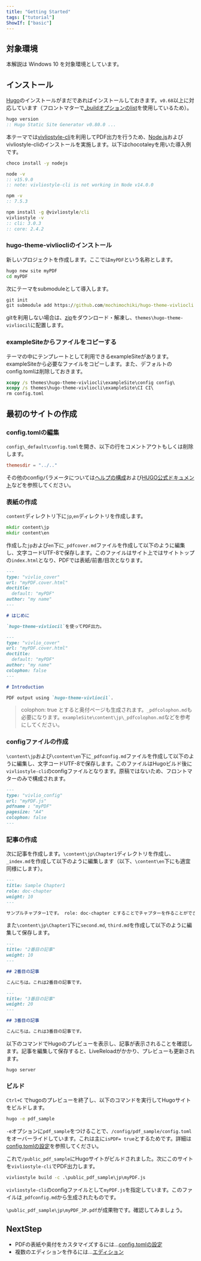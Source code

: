```yaml
---
title: "Getting Started"
tags: ["tutorial"]
ShowIf: ["basic"]
---
```


## 対象環境

本解説は Windows 10 を対象環境としています。

## インストール

[Hugo](https://gohugo.io/)のインストールがまだであればインストールしておきます。`v0.68`以上に対応しています（フロントマターで[_buildオプションのlist](https://gohugo.io/content-management/build-options/#list)を使用しているため）。

```bat
hugo version
:: Hugo Static Site Generator v0.80.0 ...
```

本テーマでは[vivliostyle-cli](https://github.com/vivliostyle/vivliostyle-cli)を利用してPDF出力を行うため、[Node.js](https://nodejs.org/ja/)およびvivliostyle-cliのインストールを実施します。以下はchocotaleyを用いた導入例です。

```bat
choco install -y nodejs

node -v
:: v15.9.0
:: note: vivliostyle-cli is not working in Node v14.0.0

npm -v
:: 7.5.3

npm install -g @vivliostyle/cli
vivliostyle -v
:: cli: 3.0.3
:: core: 2.4.2
```

### hugo-theme-vivliocliのインストール

新しいプロジェクトを作成します。ここでは`myPDF`という名称とします。

```bat
hugo new site myPDF
cd myPDF
```

次にテーマをsubmoduleとして導入します。

```bat
git init
git submodule add https://github.com/mochimochiki/hugo-theme-vivliocli themes/hugo-theme-vivliocli
```

gitを利用しない場合は、[zip](https://github.com/mochimochiki/hugo-theme-vivliocli/archive/master.zip)をダウンロード・解凍し、`themes\hugo-theme-vivliocil`に配置します。

### exampleSiteからファイルをコピーする

テーマの中にテンプレートとして利用できるexampleSiteがあります。exampleSiteから必要なファイルをコピーします。また、デフォルトのconfig.tomlは削除しておきます。

```bat
xcopy /s themes\hugo-theme-vivliocli\exampleSite\config config\
xcopy /s themes\hugo-theme-vivliocli\exampleSite\CI CI\
rm config.toml
```

## 最初のサイトの作成

### config.tomlの編集

`config\_default\config.toml`を開き、以下の行をコメントアウトもしくは削除します。

```toml
themesdir = "../.."
```

その他のconfigパラメータについては[ヘルプの構成](../Configuration/config.html)および[HUGO公式ドキュメント](https://gohugo.io/getting-started/configuration/)などを参照してください。

### 表紙の作成

`content`ディレクトリ下に`jp`,`en`ディレクトリを作成します。

```bat
mkdir content\jp
mkdir content\en
```

作成した`jp`および`en`下に`_pdfcover.md`ファイルを作成して以下のように編集し、文字コードUTF-8で保存します。このファイルはサイト上ではサイトトップの`index.html`となり、PDFでは表紙/前書/目次となります。

```md
---
type: "vivlio_cover"
url: "myPDF.cover.html"
doctitle:
  default: "myPDF"
author: "my name"
---

# はじめに

`hugo-theme-vivliocil`を使ってPDF出力。

```

```md
---
type: "vivlio_cover"
url: "myPDF.cover.html"
doctitle:
  default: "myPDF"
author: "my name"
colophon: false
---

# Introduction

PDF output using `hugo-theme-vivliocil`.

```

> colophon: true とすると奥付ページも生成されます。`_pdfcolophon.md`も必要になります。`exampleSite\content\jp\_pdfcolophon.md`などを参考にしてください。

### configファイルの作成

`\content\jp`および`\content\en`下に`_pdfconfig.md`ファイルを作成して以下のように編集し、文字コードUTF-8で保存します。このファイルはHugoビルド後に`vivliostyle-cli`のconfigファイルとなります。原稿ではないため、フロントマターのみで構成されます。

```md
---
type: "vivlio_config"
url: "myPDF.js"
pdfname : "myPDF"
pagesize: "A4"
colophon: false
---
```


### 記事の作成

次に記事を作成します。`\content\jp\Chapter1`ディレクトリを作成し、`_index.md`を作成して以下のように編集します（以下、`\content\en`下にも適宜同様にします）。

```md
---
title: Sample Chapter1
role: doc-chapter
weight: 10
---

サンプルチャプター1です。 role: doc-chapter とすることでチャプターを作ることができます。チャプターのindexページの後にも改ページが入るため、短いと少し記事が寂しく見えることになります。
```

また`\content\jp\Chapter1`下に`second.md`, `third.md`を作成して以下のように編集して保存します。

```md
---
title: "2番目の記事"
weight: 10
---

## 2番目の記事

こんにちは。これは2番目の記事です。
```

```md
---
title: "3番目の記事"
weight: 20
---

## 3番目の記事

こんにちは。これは3番目の記事です。
```

以下のコマンドでHugoのプレビューを表示し、記事が表示されることを確認します。記事を編集して保存すると、LiveReloadがかかり、プレビューも更新されます。

```
hugo server
```

### ビルド

`Ctrl+C` でhugoのプレビューを終了し、以下のコマンドを実行してHugoサイトをビルドします。

```bat
hugo -e pdf_sample
```

`-e`オプションに`pdf_sample`をつけることで、`/config/pdf_sample/config.toml`をオーバーライドしています。これは主に`isPDF= true`とするためです。詳細は[config.tomlの設定](../Configuration/config.html)を参照してください。

これで`/public_pdf_sample`にHugoサイトがビルドされました。次にこのサイトを`vivliostyle-cli`でPDF出力します。

```bat
vivliostyle build -c .\public_pdf_sample\jp\myPDF.js
```

`vivliostyle-cli`のconfigファイルとして`myPDF.js`を指定しています。このファイルは`_pdfconfig.md`から生成されたものです。

`\public_pdf_sample\jp\myPDF_JP.pdf`が成果物です。確認してみましょう。

## NextStep

* PDFの表紙や奥付をカスタマイズするには...[config.tomlの設定](../Configuration/config.html)
* 複数のエディションを作るには...[エディション](../Configuration/edition.html)

